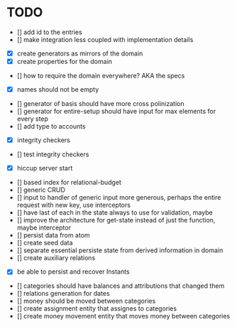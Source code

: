 # TODO

- [] add id to the entries
- [] make integration less coupled with implementation details
- [x] create generators as mirrors of the domain
- [x] create properties for the domain
- [] how to require the domain everywhere? AKA the specs
- [x] names should not be empty
- [] generator of basis should have more cross polinization
- [] generator for entire-setup should have input for max elements for every step
- [] add type to accounts
- [x] integrity checkers
- [] test integrity checkers
- [x] hiccup server start
- [] based index for relational-budget
- [] generic CRUD
- [] input to handler of generic input more generous, perhaps the entire request with new key, use interceptors
- [] have last of each in the state always to use for validation, maybe
- [] improve the architecture for get-state instead of just the function, maybe interceptor
- [] persist data from atom
- [] create seed data
- [] separate essential persiste state from derived information in domain
- [] create auxiliary relations
- [x] be able to persist and recover Instants
- [] categories should have balances and attributions that changed them
- [] relations generation for dates
- [] money should be moved between categories
- [] create assignment entity that assignes to categories
- [] create money movement entity that moves money between categories
